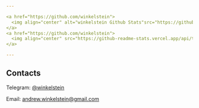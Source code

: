 ```yaml
---

<a href="https://github.com/winkelstein">
  <img align="center" alt="winkelstein Github Stats"src="https://github-readme-stats.vercel.app/api?username=winkelstein&show_icons=true&theme=dark" />
</a>
<a href="https://github.com/winkelstein">
  <img align="center" src="https://github-readme-stats.vercel.app/api/top-langs/?username=winkelstein&langs_count=8&layout=compact&theme=dark" />
</a>

---
```

## Contacts
Telegram: [@winkelstein](https://t.me/winkelstein)

Email: andrew.winkelstein@gmail.com
